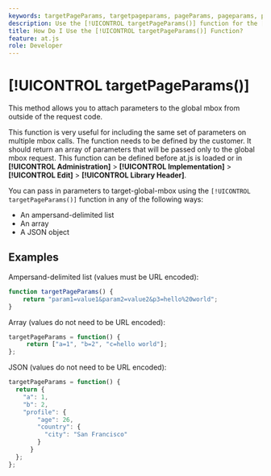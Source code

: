 ```yaml
---
keywords: targetPageParams, targetpageparams, pageParams, pageparams, page params, page parameters, at.js, functions, function, targetPageParams0
description: Use the [!UICONTROL targetPageParams()] function for the [!DNL Adobe Target] at.js JavaScript library to attach parameters to the global mbox from outside of the request code.
title: How Do I Use the [!UICONTROL targetPageParams()] Function?
feature: at.js
role: Developer
---
```

# [!UICONTROL targetPageParams()] 

This method allows you to attach parameters to the global mbox from outside of the request code.

This function is very useful for including the same set of parameters on multiple mbox calls. The function needs to be defined by the customer. It should return an array of parameters that will be passed only to the global mbox request. This function can be defined before at.js is loaded or in **[!UICONTROL Administration]** > **[!UICONTROL Implementation]** > **[!UICONTROL Edit]** > **[!UICONTROL Library Header]**.

You can pass in parameters to target-global-mbox using the `[!UICONTROL targetPageParams()]` function in any of the following ways:

* An ampersand-delimited list 
* An array 
* A JSON object

## Examples

Ampersand-delimited list (values must be URL encoded):

```javascript {line-numbers="true"}
function targetPageParams() { 
    return "param1=value1&param2=value2&p3=hello%20world"; 
}
```

Array (values do not need to be URL encoded):

```javascript {line-numbers="true"}
targetPageParams = function() { 
     return ["a=1", "b=2", "c=hello world"]; 
};
```

JSON (values do not need to be URL encoded):

```javascript {line-numbers="true"}
targetPageParams = function() { 
  return { 
    "a": 1, 
    "b": 2, 
    "profile": { 
        "age": 26, 
        "country": { 
          "city": "San Francisco" 
        } 
      } 
  }; 
};
```
